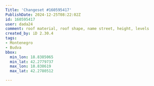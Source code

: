 ```yaml
---
Title: 'Changeset #160595417'
PublishDate: 2024-12-25T08:22:02Z
id: 160595417
user: dada24
comment: roof material, roof shape, name street, height, levels
created_by: iD 2.30.4
tags:
- Montenegro
- Budva
bbox:
  min_lon: 18.8385065
  min_lat: 42.2779737
  max_lon: 18.838619
  max_lat: 42.2780512

---
```

